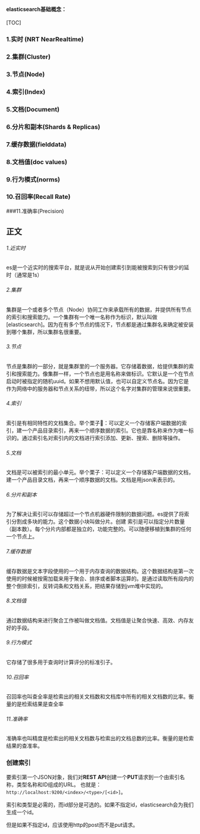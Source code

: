 #### elasticsearch基础概念：



[TOC]

### 1.实时 (NRT NearRealtime)

### 2.集群(Cluster)

### 3.节点(Node)

### 4.索引(Index)

### 5.文档(Document)

### 6.分片和副本(Shards & Replicas)

### 7.缓存数据(fielddata)

### 8.文档值(doc values)

### 9.行为模式(norms)

### 10.召回率(Recall Rate)

###11.准确率(Precision)



## 正文

###### 1.近实时

es是一个近实时的搜索平台，就是说从开始创建索引到能被搜索到只有很少的延时（通常是1s）

###### 2.集群

集群是一个或者多个节点（Node）协同工作来承载所有的数据，并提供所有节点的索引和搜索能力。一个集群有一个唯一名称作为标识，默认叫做[elasticsearch]。因为在有多个节点的情况下，节点都是通过集群名来确定被安装到哪个集群，所以集群名很重要。

###### 3.节点

节点是集群的一部分，就是集群里的一个服务器。它存储着数据，给提供集群的索引和搜索能力。像集群一样，一个节点也是用名称来做标识。它默认是一个在节点启动时被指定的随机uuid。如果不想用默认值，也可以自定义节点名。因为它是作为网络中的服务器和节点关系的纽带，所以这个名字对集群的管理来说很重要。

###### 4.索引

索引是有相同特性的文档集合。举个栗子🌰：可以定义一个存储客户端数据的索引，建一个产品目录索引，再来一个顺序数据的索引。它也是靠名称来作为唯一标识的。通过索引名对索引内的文档进行索引添加、更新、搜索、删除等操作。

###### 5.文档

文档是可以被索引的最小单元。举个栗子：可以定义一个存储客户端数据的文档，建一个产品目录文档，再来一个顺序数据的文档。文档是用json来表示的。

###### 6.分片和副本

为了解决让索引可以存储超过一个节点机器硬件限制的数据问题。es提供了将索引分割成多块的能力。这个数据小块叫做分片。创建 索引是可以指定分片数量（副本数）。每个分片内部都是独立的，功能完整的。可以随便移植到集群的任何一个节点上。

###### 7.缓存数据

缓存数据是文本字段使用的一个用于内存查询的数据结构。这个数据结构是第一次使用的时候被按需加载来用于聚合、排序或者脚本运算的。是通过读取所有段内的整个倒排索引，反转词条和文档关系，把结果存储到jvm堆中实现的。

###### 8.文档值

通过数据结构来进行聚合工作被叫做文档值。文档值是让聚合快速、高效、内存友好的手段。

###### 9.行为模式

它存储了很多用于查询时计算评分的标准引子。

###### 10.召回率

召回率也叫查全率是检索出的相关文档数和文档库中所有的相关文档数的比率。衡量的是检索结果是查全率

###### 11.准确率

准确率也叫精度是检索出的相关文档数与检索出的文档总数的比率。衡量的是检索结果的查准率。



### 创建索引

要索引第一个JSON对象，我们对**REST API**创建一个**PUT**请求到一个由索引名称，类型名称和ID组成的URL。 也就是：`http://localhost:9200/<index>/<type>/[<id>]`。

索引和类型是必需的，而id部分是可选的。如果不指定id，elasticsearch会为我们生成一个id。

但是如果不指定id，应该使用http的post而不是put请求。



######